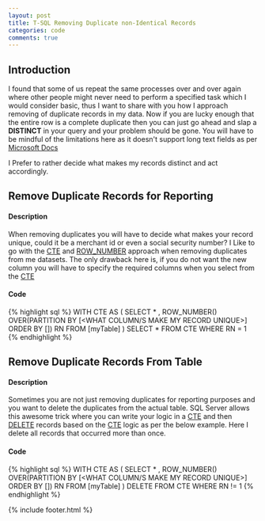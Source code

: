 ```yaml
---
layout: post
title: T-SQL Removing Duplicate non-Identical Records
categories: code
comments: true
---
```


## Introduction

I found that some of us repeat the same processes over and over again where other people might never need to perform a specified task which I would consider basic, thus I want to share with you how I approach removing of duplicate records in my data. Now if you are lucky enough that the entire row is a complete duplicate then you can just go ahead and slap a **DISTINCT** in your query and your problem should be gone. You will have to be mindful of the limitations here as it doesn't support long text fields as per [Microsoft Docs](https://docs.microsoft.com/en-us/sql/odbc/microsoft/distinct-keyword-limitations?view=sql-server-ver15)

I Prefer to rather decide what makes my records distinct and act accordingly.

## Remove Duplicate Records for Reporting

#### Description 

When removing duplicates you will have to decide what makes your record unique, could it be a merchant id or even a social security number? I Like to go with the [CTE](https://docs.microsoft.com/en-us/sql/t-sql/queries/with-common-table-expression-transact-sql?view=sql-server-ver15) and [ROW_NUMBER](https://docs.microsoft.com/en-us/sql/t-sql/functions/row-number-transact-sql?view=sql-server-ver15) approach when removing duplicates from me datasets. The only drawback here is, if you do not want the new column you will have to specify the required columns when you select from the [CTE](https://docs.microsoft.com/en-us/sql/t-sql/queries/with-common-table-expression-transact-sql?view=sql-server-ver15)

#### Code

{% highlight sql %}
WITH CTE
AS
(
    SELECT  *
            , ROW_NUMBER() OVER(PARTITION BY [<WHAT COLUMN/S MAKE MY RECORD UNIQUE>] ORDER BY [<YOUR PREFERED ORDER>]) RN
    FROM    [myTable]
)
SELECT  *
FROM    CTE
WHERE   RN = 1
{% endhighlight %}


## Remove Duplicate Records From Table

#### Description 

Sometimes you are not just removing duplicates for reporting purposes and you want to delete the duplicates from the actual table. SQL Server allows this awesome trick where you can write your logic in a [CTE](https://docs.microsoft.com/en-us/sql/t-sql/queries/with-common-table-expression-transact-sql?view=sql-server-ver15) and then [DELETE](https://docs.microsoft.com/en-us/sql/t-sql/statements/delete-transact-sql?view=sql-server-ver15) records based on the [CTE](https://docs.microsoft.com/en-us/sql/t-sql/queries/with-common-table-expression-transact-sql?view=sql-server-ver15) logic as per the below example. Here I delete all records that occurred more than once.

#### Code

{% highlight sql %}
WITH CTE
AS
(
    SELECT  *
            , ROW_NUMBER() OVER(PARTITION BY [<WHAT COLUMN/S MAKE MY RECORD UNIQUE>] ORDER BY [<YOUR PREFERED ORDER>]) RN
    FROM    [myTable]
)
DELETE FROM CTE
WHERE   RN != 1
{% endhighlight %}



{% include footer.html %}

